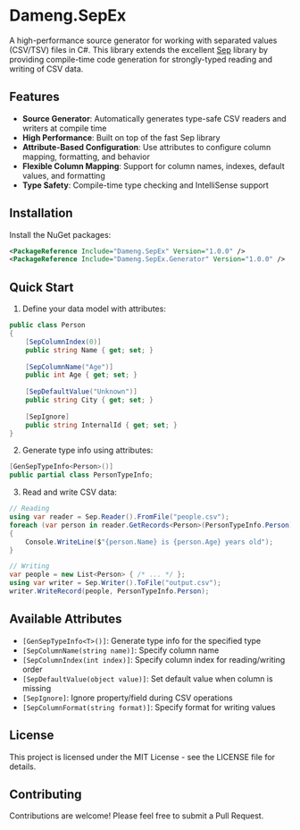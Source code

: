 # Dameng.SepEx

A high-performance source generator for working with separated values (CSV/TSV) files in C#. This library extends the excellent [Sep](https://github.com/nietras/Sep) library by providing compile-time code generation for strongly-typed reading and writing of CSV data.

## Features

- **Source Generator**: Automatically generates type-safe CSV readers and writers at compile time
- **High Performance**: Built on top of the fast Sep library
- **Attribute-Based Configuration**: Use attributes to configure column mapping, formatting, and behavior
- **Flexible Column Mapping**: Support for column names, indexes, default values, and formatting
- **Type Safety**: Compile-time type checking and IntelliSense support

## Installation

Install the NuGet packages:

```xml
<PackageReference Include="Dameng.SepEx" Version="1.0.0" />
<PackageReference Include="Dameng.SepEx.Generator" Version="1.0.0" />
```

## Quick Start

1. Define your data model with attributes:

```csharp
public class Person
{
    [SepColumnIndex(0)]
    public string Name { get; set; }
    
    [SepColumnName("Age")]
    public int Age { get; set; }
    
    [SepDefaultValue("Unknown")]
    public string City { get; set; }
    
    [SepIgnore]
    public string InternalId { get; set; }
}
```

2. Generate type info using attributes:

```csharp
[GenSepTypeInfo<Person>()]
public partial class PersonTypeInfo;
```

3. Read and write CSV data:

```csharp
// Reading
using var reader = Sep.Reader().FromFile("people.csv");
foreach (var person in reader.GetRecords<Person>(PersonTypeInfo.Person))
{
    Console.WriteLine($"{person.Name} is {person.Age} years old");
}

// Writing
var people = new List<Person> { /* ... */ };
using var writer = Sep.Writer().ToFile("output.csv");
writer.WriteRecord(people, PersonTypeInfo.Person);
```

## Available Attributes

- `[GenSepTypeInfo<T>()]`: Generate type info for the specified type
- `[SepColumnName(string name)]`: Specify column name
- `[SepColumnIndex(int index)]`: Specify column index for reading/writing order
- `[SepDefaultValue(object value)]`: Set default value when column is missing
- `[SepIgnore]`: Ignore property/field during CSV operations
- `[SepColumnFormat(string format)]`: Specify format for writing values

## License

This project is licensed under the MIT License - see the LICENSE file for details.

## Contributing

Contributions are welcome! Please feel free to submit a Pull Request.